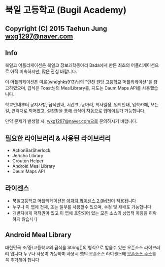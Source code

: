 ﻿북일 고등학교 (Bugil Academy)
========================================
Copyright (C) 2015 Taehun Jung <wxg1297@naver.com>
------------------------------------------------------------------------------------------------



Info
----

북일고 어플리케이션은 북일고 정보과학동아리 Bada에서 만든 최초의 어플리케이션으로 아직 미숙하지만, 많은 관심 바랍니다.

이 어플리케이션은 미르(whdghks913)님의 "인천 원당 고등학교 어플리케이션"을 참고하였으며,
급식은 Toast님의 MealLibrary를, 지도는 Daum Maps API를 사용했습니다.


학교안내부터 공지사항, 급식안내, 시간표, 동아리, 학사일정, 입학안내, 입학카페, 오는길, 연락처로 되어있고, 설정창을 통해 급식이 자동으로 업데이트가 가능합니다.


만약 문제가 발생할 시, wxg1297@naver.com으로 문의하시기 바랍니다.



필요한 라이브러리 & 사용된 라이브러리
--------------------------------------

- ActionBarSherlock
- Jericho Library
- Crouton Helper
- Android Meal Library
- Daum Maps API



라이센스
--------

- 북일고등학교 어플리케이션은 [아파치 라이센스 2.0버전](http://www.apache.org/licenses/LICENSE-2.0.html)이 적용됩니다
- 누구나 이 앱에 전체, 또는 일부를 사용할수 있으며, 수정 및 재배포 가능합니다
- 개발자에게 저작권이 있고 이 앱에 포함되어 있는 모든 소스의 상업적 이용을 허락하지 않습니다



Android Meal Library
------------------
대한민국 초/중/고등학교의 급식을 String[]의 형식으로 받을수 있는 오픈소스 라이브러리 입니다
누구나 사용이 가능하며 사용시 앱의 오픈소스 라이센스에 [오픈소스 주소](https://bitbucket.org/whdghks913/wondanghighschool)를 꼭 추가해야 합니다